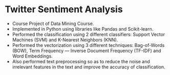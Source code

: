 # Twitter Sentiment Analysis

- Course Project of Data Mining Course.
- Implemented in Python using libraries like Pandas and Scikit-learn.
- Performed the classification using 2 different classifiers: Support Vector Machines (SVM) and K-Nearest Neighbors (KNN).
- Performed the vectorization using 3 different techniques:  Bag-of-Words (BOW), Term Frequency — Inverse Document Frequency (TF-IDF) and Word Embeddings.
- Also performed text preprocessing so as to reduce the noise and irrelevant features in the text and improve the accuracy of classification.
